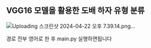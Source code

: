 ## VGG16 모델을 활용한 도배 하자 유형 분류

![Uploading 스크린샷 2024-04-22 오후 7.39.14.png…]()

경로 전부 영어로 한 후 main.py 실행하면됩니다
